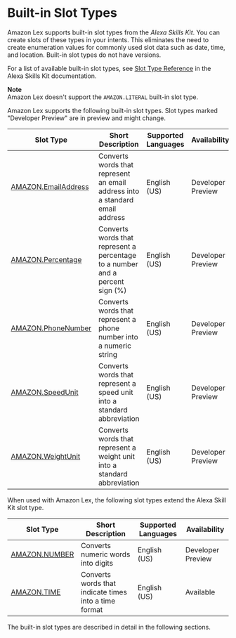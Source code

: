 # Built\-in Slot Types<a name="howitworks-builtins-slots"></a>

Amazon Lex supports built\-in slot types from the *Alexa Skills Kit*\. You can create slots of these types in your intents\. This eliminates the need to create enumeration values for commonly used slot data such as date, time, and location\. Built\-in slot types do not have versions\. 

For a list of available built\-in slot types, see [Slot Type Reference](https://developer.amazon.com/public/solutions/alexa/alexa-skills-kit/docs/built-in-intent-ref/slot-type-reference) in the Alexa Skills Kit documentation\.

**Note**  
Amazon Lex doesn't support the `AMAZON.LITERAL` built\-in slot type\. 

 Amazon Lex supports the following built\-in slot types\. Slot types marked "Developer Preview" are in preview and might change\. 


| Slot Type | Short Description | Supported Languages | Availability | 
| --- | --- | --- | --- | 
| [AMAZON\.EmailAddress](built-in-slot-email.md) | Converts words that represent an email address into a standard email address | English \(US\) | Developer Preview | 
| [AMAZON\.Percentage](built-in-slot-percent.md) | Converts words that represent a percentage to a number and a percent sign \(%\) | English \(US\) | Developer Preview | 
| [AMAZON\.PhoneNumber](built-in-slot-phone.md) | Converts words that represent a phone number into a numeric string | English \(US\) | Developer Preview | 
| [AMAZON\.SpeedUnit](built-in-slot-speed.md) | Converts words that represent a speed unit into a standard abbreviation | English \(US\) | Developer Preview | 
| [AMAZON\.WeightUnit](built-in-slot-weight.md) | Converts words that represent a weight unit into a standard abbreviation  | English \(US\) | Developer Preview | 

When used with Amazon Lex, the following slot types extend the Alexa Skill Kit slot type\. 


| Slot Type | Short Description | Supported Languages | Availability | 
| --- | --- | --- | --- | 
| [AMAZON\.NUMBER](built-in-slot-number.md) | Converts numeric words into digits | English \(US\) | Developer Preview | 
| [AMAZON\.TIME](built-in-slot-time.md) | Converts words that indicate times into a time format | English \(US\) | Available | 

The built\-in slot types are described in detail in the following sections\.